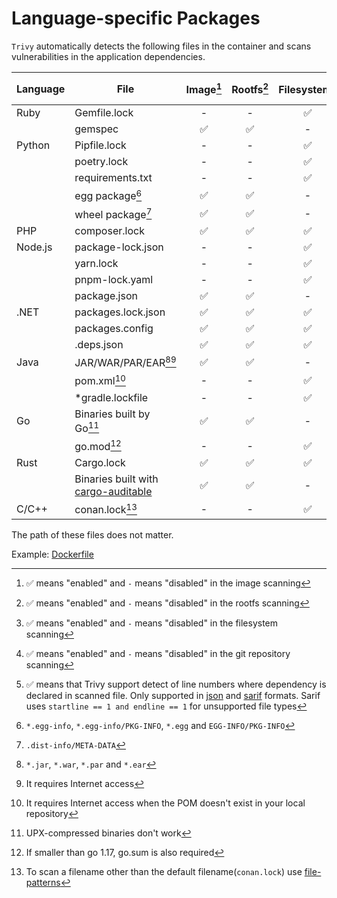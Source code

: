 # Language-specific Packages

`Trivy` automatically detects the following files in the container and scans vulnerabilities in the application dependencies.

| Language | File                                                                                       | Image[^8] | Rootfs[^9] | Filesystem[^10] | Repository[^11] | Dev dependencies | Dependency location[^12] |
|----------|--------------------------------------------------------------------------------------------|:---------:|:----------:|:---------------:|:---------------:|------------------|:------------------------:|
| Ruby     | Gemfile.lock                                                                               |     -     |     -      |        ✅        |        ✅        | included         |            -             |
|          | gemspec                                                                                    |     ✅     |     ✅      |        -        |        -        | included         |            -             |
| Python   | Pipfile.lock                                                                               |     -     |     -      |        ✅        |        ✅        | excluded         |            -             |
|          | poetry.lock                                                                                |     -     |     -      |        ✅        |        ✅        | excluded         |            -             |
|          | requirements.txt                                                                           |     -     |     -      |        ✅        |        ✅        | included         |            -             |
|          | egg package[^1]                                                                            |     ✅     |     ✅      |        -        |        -        | excluded         |            -             |
|          | wheel package[^2]                                                                          |     ✅     |     ✅      |        -        |        -        | excluded         |            -             |
| PHP      | composer.lock                                                                              |     ✅     |     ✅      |        ✅        |        ✅        | excluded         |            -             |
| Node.js  | package-lock.json                                                                          |     -     |     -      |        ✅        |        ✅        | excluded         |            ✅             |
|          | yarn.lock                                                                                  |     -     |     -      |        ✅        |        ✅        | included         |            ✅             |
|          | pnpm-lock.yaml                                                                             |     -     |     -      |        ✅        |        ✅        | excluded         |            -             |
|          | package.json                                                                               |     ✅     |     ✅      |        -        |        -        | excluded         |            -             |
| .NET     | packages.lock.json                                                                         |     ✅     |     ✅      |        ✅        |        ✅        | included         |            ✅             |
|          | packages.config                                                                            |     ✅     |     ✅      |        ✅        |        ✅        | excluded         |            -             |
|          | .deps.json                                                                                 |     ✅     |     ✅      |        ✅        |        ✅        | excluded         |            ✅             |
| Java     | JAR/WAR/PAR/EAR[^3][^4]                                                                    |     ✅     |     ✅      |        -        |        -        | included         |            -             |
|          | pom.xml[^5]                                                                                |     -     |     -      |        ✅        |        ✅        | excluded         |            -             |
|          | *gradle.lockfile                                                                           |     -     |     -      |        ✅        |        ✅        | excluded         |            -             |
| Go       | Binaries built by Go[^6]                                                                   |     ✅     |     ✅      |        -        |        -        | excluded         |            -             |
|          | go.mod[^7]                                                                                 |     -     |     -      |        ✅        |        ✅        | included         |            -             |
| Rust     | Cargo.lock                                                                                 |     ✅     |     ✅      |        ✅        |        ✅        | included         |            -             |
|          | Binaries built with [cargo-auditable](https://github.com/rust-secure-code/cargo-auditable) |     ✅     |     ✅      |        -        |        -        | excluded         |            -             |
| C/C++    | conan.lock[^13]                                                                            |     -     |     -      |        ✅        |        ✅        | excluded         |            -             |   

The path of these files does not matter.

Example: [Dockerfile](https://github.com/aquasecurity/trivy-ci-test/blob/main/Dockerfile)

[^1]: `*.egg-info`, `*.egg-info/PKG-INFO`, `*.egg` and `EGG-INFO/PKG-INFO`
[^2]: `.dist-info/META-DATA`
[^3]: `*.jar`, `*.war`, `*.par` and `*.ear`
[^4]: It requires Internet access
[^5]: It requires Internet access when the POM doesn't exist in your local repository
[^6]: UPX-compressed binaries don't work
[^7]: If smaller than go 1.17, go.sum is also required
[^8]: ✅ means "enabled" and `-` means "disabled" in the image scanning
[^9]: ✅ means "enabled" and `-` means "disabled" in the rootfs scanning
[^10]: ✅ means "enabled" and `-` means "disabled" in the filesystem scanning
[^11]: ✅ means "enabled" and `-` means "disabled" in the git repository scanning
[^12]: ✅ means that Trivy support detect of line numbers where dependency is declared in scanned file. Only supported in [json](../examples/report.md#json) and [sarif](../examples/report.md#sarif) formats. Sarif uses `startline == 1 and endline == 1` for unsupported file types
[^13]: To scan a filename other than the default filename(`conan.lock`) use [file-patterns](../examples/others.md#file-patterns)